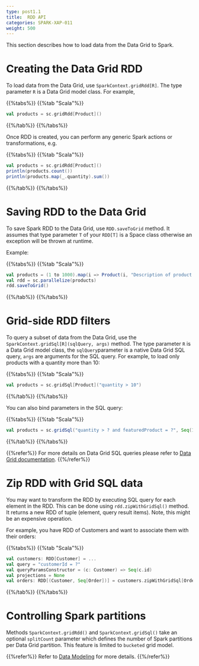 ```yaml
---
type: post1.1
title:  RDD API
categories: SPARK-XAP-011
weight: 500
---
```



This section describes how to load data from the Data Grid to Spark.


# Creating the Data Grid RDD

To load data from the Data Grid, use `SparkContext.gridRdd[R]`. The type parameter `R` is a Data Grid model class. For example,

{{%tabs%}}
{{%tab "Scala"%}}
```scala
val products = sc.gridRdd[Product]()
```
{{%/tab%}}
{{%/tabs%}}

Once RDD is created, you can perform any generic Spark actions or transformations, e.g.

{{%tabs%}}
{{%tab "Scala"%}}
```scala
val products = sc.gridRdd[Product]()
println(products.count())
println(products.map(_.quantity).sum())
```
{{%/tab%}}
{{%/tabs%}}

#  Saving RDD to the Data Grid

To save Spark RDD to the Data Grid, use `RDD.saveToGrid` method. It assumes that type parameter `T` of your `RDD[T]` is a Space class otherwise an exception will be thrown at runtime.

Example:

{{%tabs%}}
{{%tab "Scala"%}}
```scala
val products = (1 to 1000).map(i => Product(i, "Description of product " + i, Random.nextInt(10), Random.nextBoolean()))
val rdd = sc.parallelize(products)
rdd.saveToGrid()
```
{{%/tab%}}
{{%/tabs%}}

# Grid-side RDD filters

To query a subset of data from the Data Grid, use the `SparkContext.gridSql[R](sqlQuery, args)` method. The type parameter `R` is a Data Grid model class, the `sqlQuery`parameter is a native Data Grid SQL query, `args` are arguments for the SQL query. For example, to load only products with a quantity more than 10:

{{%tabs%}}
{{%tab "Scala"%}}
```scala
val products = sc.gridSql[Product]("quantity > 10")
```
{{%/tab%}}
{{%/tabs%}}


You can also bind parameters in the SQL query:

{{%tabs%}}
{{%tab "Scala"%}}
```scala
val products = sc.gridSql("quantity > ? and featuredProduct = ?", Seq(10, true))
```
{{%/tab%}}
{{%/tabs%}}

{{%refer%}}
For more details on Data Grid SQL queries please refer to [Data Grid documentation](http://docs.gigaspaces.com/xap102/query-sql.html).
{{%/refer%}}

# Zip RDD with Grid SQL data

You may want to transform the RDD by executing SQL query for each element in the RDD. This can be done using `rdd.zipWithGridSql()` method. It returns a new RDD of tuple (element, query result items).
Note, this might be an expensive operation.

For example, you have RDD of Customers and want to associate them with their orders:

{{%tabs%}}
{{%tab "Scala"%}}
```scala
val customers: RDD[Customer] = ...
val query = "customerId = ?"
val queryParamsConstructor = (c: Customer) => Seq(c.id)
val projections = None
val orders: RDD[(Customer, Seq[Order])] = customers.zipWithGridSql[Order](query, queryParamsConstructor, projections)

```
{{%/tab%}}
{{%/tabs%}}



# Controlling Spark partitions

Methods `SparkContext.gridRdd()` and `SparkContext.gridSql()` take an optional `splitCount` parameter which defines the number of Spark partitions per Data Grid partition. This feature is limited to `bucketed` grid model. 

{{%refer%}}
Refer to [Data Modeling](modeling.html) for more details.
{{%/refer%}}